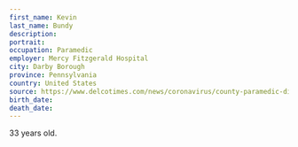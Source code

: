 ```yaml
---
first_name: Kevin
last_name: Bundy
description: 
portrait: 
occupation: Paramedic
employer: Mercy Fitzgerald Hospital
city: Darby Borough
province: Pennsylvania
country: United States
source: https://www.delcotimes.com/news/coronavirus/county-paramedic-dies-was-fighting-coronavirus/article_e89ff610-7d3e-11ea-b994-373e7845b74a.html
birth_date: 
death_date: 
---
```


33 years old.